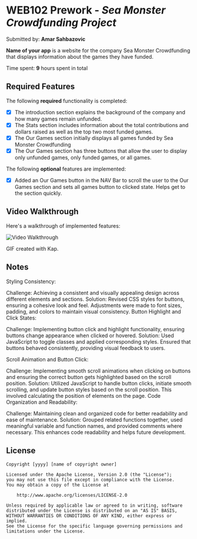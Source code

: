 # WEB102 Prework - *Sea Monster Crowdfunding Project*

Submitted by: **Amar Sahbazovic**

**Name of your app** is a website for the company Sea Monster Crowdfunding that displays information about the games they have funded.

Time spent: **9** hours spent in total

## Required Features

The following **required** functionality is completed:

* [x] The introduction section explains the background of the company and how many games remain unfunded.
* [x] The Stats section includes information about the total contributions and dollars raised as well as the top two most funded games.
* [x] The Our Games section initially displays all games funded by Sea Monster Crowdfunding
* [x] The Our Games section has three buttons that allow the user to display only unfunded games, only funded games, or all games.

The following **optional** features are implemented:

* [x] Added an Our Games button in the NAV Bar to scroll the user to the Our Games section and sets all games button to clicked state. Helps get to the section quickly.

## Video Walkthrough

Here's a walkthrough of implemented features:

<img src='http://i.imgur.com/4LmP7Nzh.gif' title='Video Walkthrough' width='' alt='Video Walkthrough' />

<!-- Replace this with whatever GIF tool you used! -->
GIF created with Kap.  
<!-- Recommended tools:
[Kap](https://getkap.co/) for macOS
[ScreenToGif](https://www.screentogif.com/) for Windows
[peek](https://github.com/phw/peek) for Linux. -->

## Notes

Styling Consistency:

Challenge: Achieving a consistent and visually appealing design across different elements and sections.
Solution: Revised CSS styles for buttons, ensuring a cohesive look and feel. Adjustments were made to font sizes, padding, and colors to maintain visual consistency.
Button Highlight and Click States:

Challenge: Implementing button click and highlight functionality, ensuring buttons change appearance when clicked or hovered.
Solution: Used JavaScript to toggle classes and applied corresponding styles. Ensured that buttons behaved consistently, providing visual feedback to users.

Scroll Animation and Button Click:

Challenge: Implementing smooth scroll animations when clicking on buttons and ensuring the correct button gets highlighted based on the scroll position.
Solution: Utilized JavaScript to handle button clicks, initiate smooth scrolling, and update button styles based on the scroll position. This involved calculating the position of elements on the page.
Code Organization and Readability:

Challenge: Maintaining clean and organized code for better readability and ease of maintenance.
Solution: Grouped related functions together, used meaningful variable and function names, and provided comments where necessary. This enhances code readability and helps future development.

## License

    Copyright [yyyy] [name of copyright owner]

    Licensed under the Apache License, Version 2.0 (the "License");
    you may not use this file except in compliance with the License.
    You may obtain a copy of the License at

        http://www.apache.org/licenses/LICENSE-2.0

    Unless required by applicable law or agreed to in writing, software
    distributed under the License is distributed on an "AS IS" BASIS,
    WITHOUT WARRANTIES OR CONDITIONS OF ANY KIND, either express or implied.
    See the License for the specific language governing permissions and
    limitations under the License.
